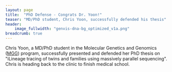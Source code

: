```yaml
---
layout: page
title:  "PhD Defense - Congrats Dr. Yoon!"
teaser: "MD/PhD student, Chris Yoon, successfully defended his thesis"
header:
    image_fullwidth: "genvis-dna-bg_optimized_v1a.png"
breadcrumb: true
---
```

Chris Yoon, a MD/PhD student in the Molecular Genetics and Genomics ([MGG](http://dbbs.wustl.edu/divprograms/genetics/Pages/default.aspx)) program, successfully presented and defended her PhD thesis on "iLineage tracing of twins and families using massively parallel sequencing". Chris is heading back to the clinic to finish medical school.